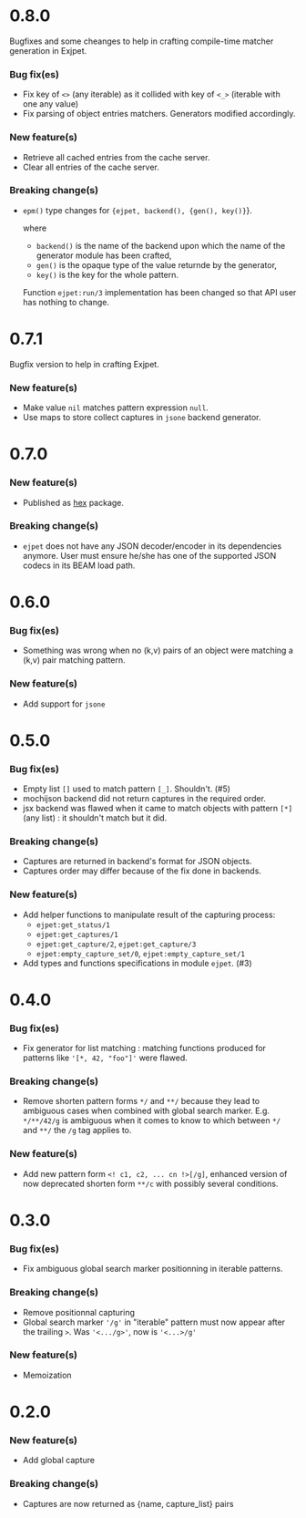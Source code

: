 # 0.8.0

Bugfixes and some cheanges to help in crafting compile-time matcher generation in Exjpet.

### Bug fix(es)
* Fix key of `<>` (any iterable) as it collided with key of `<_>` (iterable with one any value)
* Fix parsing of object entries matchers. Generators modified accordingly.

### New feature(s)
* Retrieve all cached entries from the cache server.
* Clear all entries of the cache server.

### Breaking change(s)
* `epm()` type changes for `{ejpet, backend(), {gen(), key()}`}.
 
 
    where

    * `backend()` is the name of the backend upon which the name of the generator module has been crafted,
    * `gen()` is the opaque type of the value returnde by the generator,
    * `key()` is the key for the whole pattern. 

    Function `ejpet:run/3` implementation has been changed so that API user has nothing to change.

# 0.7.1

Bugfix version to help in crafting Exjpet.

### New feature(s)
* Make value `nil` matches pattern expression `null`.
* Use maps to store collect captures in `jsone` backend generator.

# 0.7.0

### New feature(s)
* Published as [hex](https://www.hex.pm "hex package manager") package. 

### Breaking change(s)
* ```ejpet``` does not have any JSON decoder/encoder in its dependencies anymore.
  User must ensure he/she has one of the supported JSON codecs in its BEAM load path.

# 0.6.0

### Bug fix(es)
* Something was wrong when no (k,v) pairs of an object were matching a (k,v) pair matching pattern.

### New feature(s)
* Add support for ```jsone```

# 0.5.0

### Bug fix(es)
* Empty list ```[]``` used to match pattern ```[_]```. Shouldn't. (#5)
* mochijson backend did not return captures in the required order.
* jsx backend was flawed when it came to match objects with pattern ```[*]``` (any list) : it shouldn't match but it did.

### Breaking change(s)

* Captures are returned in backend's format for JSON objects.
* Captures order may differ because of the fix done in backends.

### New feature(s)
* Add helper functions to manipulate result of the capturing process:
    * ```ejpet:get_status/1```
    * ```ejpet:get_captures/1```
    * ```ejpet:get_capture/2```, ```ejpet:get_capture/3```
    * ```ejpet:empty_capture_set/0```, ```ejpet:empty_capture_set/1```
* Add types and functions specifications in module ```ejpet```. (#3)

# 0.4.0

### Bug fix(es)
* Fix generator for list matching : matching functions produced for patterns like ```'[*, 42, "foo"]'``` were flawed.

### Breaking change(s)
* Remove shorten pattern forms ```*/``` and ```**/``` because they lead to ambiguous cases when combined with global search marker. E.g. ```*/**/42/g``` is ambiguous when it comes to know to which between ```*/``` and ```**/``` the ```/g``` tag applies to.

### New feature(s)
* Add new pattern form ```<! c1, c2, ... cn !>[/g]```, enhanced version of now deprecated shorten form ```**/c``` with possibly several conditions.

# 0.3.0

### Bug fix(es)
* Fix ambiguous global search marker positionning in iterable patterns.

### Breaking change(s)
* Remove positionnal capturing
* Global search marker ```'/g'``` in "iterable" pattern must now appear after the trailing ```>```.
  Was ```'<.../g>'```, now is ```'<...>/g'```

### New feature(s)
* Memoization

# 0.2.0

###  New feature(s)
* Add global capture

### Breaking change(s)
* Captures are now returned as {name, capture_list} pairs
